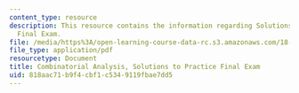 ```yaml
---
content_type: resource
description: This resource contains the information regarding Solutions to Practice
  Final Exam.
file: /media/https%3A/open-learning-course-data-rc.s3.amazonaws.com/18-314-combinatorial-analysis-fall-2014/818aac71b9f4cbf1c5349119fbae7dd5_MIT18_314F14_pracexamsol.pdf
file_type: application/pdf
resourcetype: Document
title: Combinatorial Analysis, Solutions to Practice Final Exam
uid: 818aac71-b9f4-cbf1-c534-9119fbae7dd5
---
```

